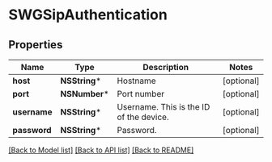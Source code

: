 # SWGSipAuthentication

## Properties
Name | Type | Description | Notes
------------ | ------------- | ------------- | -------------
**host** | **NSString*** | Hostname | [optional] 
**port** | **NSNumber*** | Port number | [optional] 
**username** | **NSString*** | Username. This is the ID of the device. | [optional] 
**password** | **NSString*** | Password. | [optional] 

[[Back to Model list]](../README.md#documentation-for-models) [[Back to API list]](../README.md#documentation-for-api-endpoints) [[Back to README]](../README.md)


